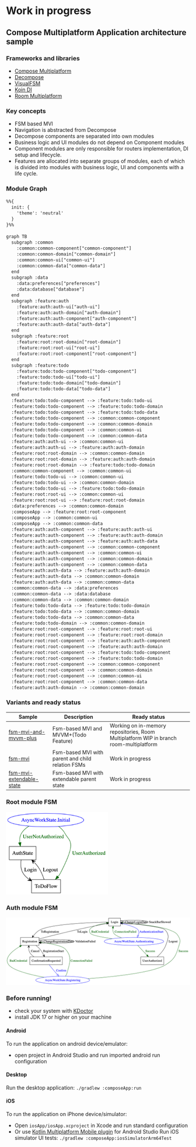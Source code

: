 # Work in progress

## Compose Multiplatform Application architecture sample

### Frameworks and libraries

- [Compose Multiplatform](https://github.com/JetBrains/compose-multiplatform)
- [Decompose](https://github.com/arkivanov/Decompose)
- [VisualFSM](https://github.com/Kontur-Mobile/VisualFSM)
- [Koin DI](https://github.com/InsertKoinIO/koin)
- [Room Multiplatform](https://developer.android.com/kotlin/multiplatform/room)

### Key concepts

- FSM based MVI
- Navigation is abstracted from Decompose
- Decompose components are separated into own modules
- Business logic and UI modules do not depend on Component modules
- Component modules are only responsible for routers implementation, DI setup and lifecycle.
- Features are allocated into separate groups of modules,
  each of which is divided into modules with business logic, UI and components with a life cycle.

### Module Graph

```mermaid
%%{
  init: {
    'theme': 'neutral'
  }
}%%

graph TB
  subgraph :common
    :common:common-component["common-component"]
    :common:common-domain["common-domain"]
    :common:common-ui["common-ui"]
    :common:common-data["common-data"]
  end
  subgraph :data
    :data:preferences["preferences"]
    :data:database["database"]
  end
  subgraph :feature:auth
    :feature:auth:auth-ui["auth-ui"]
    :feature:auth:auth-domain["auth-domain"]
    :feature:auth:auth-component["auth-component"]
    :feature:auth:auth-data["auth-data"]
  end
  subgraph :feature:root
    :feature:root:root-domain["root-domain"]
    :feature:root:root-ui["root-ui"]
    :feature:root:root-component["root-component"]
  end
  subgraph :feature:todo
    :feature:todo:todo-component["todo-component"]
    :feature:todo:todo-ui["todo-ui"]
    :feature:todo:todo-domain["todo-domain"]
    :feature:todo:todo-data["todo-data"]
  end
  :feature:todo:todo-component --> :feature:todo:todo-ui
  :feature:todo:todo-component --> :feature:todo:todo-domain
  :feature:todo:todo-component --> :feature:todo:todo-data
  :feature:todo:todo-component --> :common:common-component
  :feature:todo:todo-component --> :common:common-domain
  :feature:todo:todo-component --> :common:common-ui
  :feature:todo:todo-component --> :common:common-data
  :feature:auth:auth-ui --> :common:common-ui
  :feature:auth:auth-ui --> :feature:auth:auth-domain
  :feature:root:root-domain --> :common:common-domain
  :feature:root:root-domain --> :feature:auth:auth-domain
  :feature:root:root-domain --> :feature:todo:todo-domain
  :common:common-component --> :common:common-ui
  :feature:todo:todo-ui --> :common:common-ui
  :feature:todo:todo-ui --> :common:common-domain
  :feature:todo:todo-ui --> :feature:todo:todo-domain
  :feature:root:root-ui --> :common:common-ui
  :feature:root:root-ui --> :feature:root:root-domain
  :data:preferences --> :common:common-domain
  :composeApp --> :feature:root:root-component
  :composeApp --> :common:common-ui
  :composeApp --> :common:common-data
  :feature:auth:auth-component --> :feature:auth:auth-ui
  :feature:auth:auth-component --> :feature:auth:auth-domain
  :feature:auth:auth-component --> :feature:auth:auth-data
  :feature:auth:auth-component --> :common:common-component
  :feature:auth:auth-component --> :common:common-ui
  :feature:auth:auth-component --> :common:common-domain
  :feature:auth:auth-component --> :common:common-data
  :feature:auth:auth-data --> :feature:auth:auth-domain
  :feature:auth:auth-data --> :common:common-domain
  :feature:auth:auth-data --> :common:common-data
  :common:common-data --> :data:preferences
  :common:common-data --> :data:database
  :common:common-data --> :common:common-domain
  :feature:todo:todo-data --> :feature:todo:todo-domain
  :feature:todo:todo-data --> :common:common-domain
  :feature:todo:todo-data --> :common:common-data
  :feature:todo:todo-domain --> :common:common-domain
  :feature:root:root-component --> :feature:root:root-ui
  :feature:root:root-component --> :feature:root:root-domain
  :feature:root:root-component --> :feature:auth:auth-component
  :feature:root:root-component --> :feature:auth:auth-domain
  :feature:root:root-component --> :feature:todo:todo-component
  :feature:root:root-component --> :feature:todo:todo-domain
  :feature:root:root-component --> :common:common-component
  :feature:root:root-component --> :common:common-domain
  :feature:root:root-component --> :common:common-ui
  :feature:root:root-component --> :common:common-data
  :feature:auth:auth-domain --> :common:common-domain
```
### Variants and ready status

| Sample                                                                                                             | Description                                       | Ready status                                                                           |
|--------------------------------------------------------------------------------------------------------------------|---------------------------------------------------|----------------------------------------------------------------------------------------|
| [fsm-mvi-and-mvvm-plus](https://github.com/VasilyRylov/architecture-samples/tree/main)                             | Fsm-based MVI and MVVM+(Todo Feature)             | Working on in-memory repositories, Room Multiplatform WIP in branch room-multiplatform |
| [fsm-mvi](https://github.com/VasilyRylov/architecture-samples/tree/main/fsm-mvi)                                   | Fsm-based MVI with parent and child relation FSMs | Work in progress                                                                       |
| [fsm-mvi-extendable-state](https://github.com/VasilyRylov/architecture-samples/tree/main/fsm-mvi-extendable-state) | Fsm-based MVI with extendable parent state        | Work in progress                                                                       |

### Root module FSM

<img src="doc/img/rootfsm.png" alt="graph" width="280"/>

### Auth module FSM

<img src="doc/img/authfsm.png" alt="graph"/>

### Before running!

- check your system with [KDoctor](https://github.com/Kotlin/kdoctor)
- install JDK 17 or higher on your machine

#### Android

To run the application on android device/emulator:

- open project in Android Studio and run imported android run configuration

#### Desktop

Run the desktop application: `./gradlew :composeApp:run`

#### iOS

To run the application on iPhone device/simulator:

- Open `iosApp/iosApp.xcproject` in Xcode and run standard configuration
- Or
  use [Kotlin Multiplatform Mobile plugin](https://plugins.jetbrains.com/plugin/14936-kotlin-multiplatform-mobile)
  for Android Studio
  Run iOS simulator UI tests: `./gradlew :composeApp:iosSimulatorArm64Test`